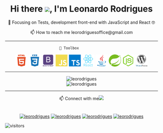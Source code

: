 <h1 align="center">Hi there <img src="https://raw.githubusercontent.com/kaueMarques/kaueMarques/master/hi.gif" width="18px">, I'm Leonardo Rodrigues</h1>


<p align="center">🎯 Focusing on Tests, development front-end with JavaScript and React 🤓</p> 

<p align="center">📫 How to reach me leorodriguesoffice@gmail.com</p> 

---

                             🧰 Toolbox
<p align="center">

<img src="https://raw.githubusercontent.com/devicons/devicon/master/icons/html5/html5-plain-wordmark.svg" alt="html5"  width="40" height="40"/>
<img src="https://raw.githubusercontent.com/devicons/devicon/master/icons/css3/css3-plain-wordmark.svg" alt="css3"  width="40" height="40"/>
<img src="https://raw.githubusercontent.com/devicons/devicon/master/icons/bootstrap/bootstrap-plain-wordmark.svg" alt="css3"  width="40" height="40"/>
<img src="https://raw.githubusercontent.com/devicons/devicon/master/icons/javascript/javascript-plain.svg" alt="javascript" width="40" height="40"/>
<img src="https://raw.githubusercontent.com/devicons/devicon/master/icons/typescript/typescript-original.svg" alt="javascript" width="40" height="40"/>
<img src="https://raw.githubusercontent.com/devicons/devicon/master/icons/react/react-original-wordmark.svg" alt="react" width="40" height="40"/>
<img src="https://raw.githubusercontent.com/devicons/devicon/master/icons/java/java-original.svg" alt="html5"  width="40" height="40"/>
  <img src="https://raw.githubusercontent.com/devicons/devicon/master/icons/spring/spring-original.svg" alt="html5"  width="40" height="40"/>
<img src="https://raw.githubusercontent.com/devicons/devicon/master/icons/nodejs/nodejs-plain.svg" alt="nodejs" width="40" height="40"/>
<img src="https://raw.githubusercontent.com/devicons/devicon/master/icons/wordpress/wordpress-original.svg" alt="wp" width="40" height="40"/>
<br>
</p>

---

<p align="center">
<img src="https://github-readme-stats.vercel.app/api?username=onLeoRodrigues&show_icons=true&hide=html&theme=react" alt="leorodrigues"/>
<br>
<img src="https://github-readme-stats.vercel.app/api/top-langs/?username=onLeoRodrigues&show_icons=true&hide=html&theme=react&layout=compact" alt="leorodrigues"/>
</p>

---

<p align="center">
 📫 Connect with me<img src="https://raw.githubusercontent.com/ShahriarShafin/ShahriarShafin/main/Assets/handshake.gif" height="32px"><br><br><br>
<a href="https://www.linkedin.com/in/on-leorodrigues/" target="_blank"><img align="center" src="https://github.com/IncognitaDev/IncognitaDev/blob/master/icons/linkedin.png" alt="leorodrigues" width="30" height="30" /></a>
<a href="https://www.facebook.com/on.leorodrigues/" target="_blank"><img align="center" src="https://cdn1.iconfinder.com/data/icons/social-media-2285/512/Colored_Facebook3_svg-128.png" alt="leorodrigues" width="30" height="30" /></a>
<a href="https://www.instagram.com/on_leorodrigues/" target="_blank"><img align="center" src="https://github.com/IncognitaDev/IncognitaDev/blob/master/icons/Instagram.png" alt="leorodrigues" width="30" height="30" /></a>
<a href="https://twitter.com/on_leorodrigues"  target="_blank"><img align="center" src="https://raw.githubusercontent.com/anuraghazra/anuraghazra/master/assets/twitter.svg" alt="leorodrigues" width="30" height="30" /></a>
</p>

![visitors](https://visitor-badge.glitch.me/badge?page_id=onLeoRodrigues.onLeoRodrigues)
